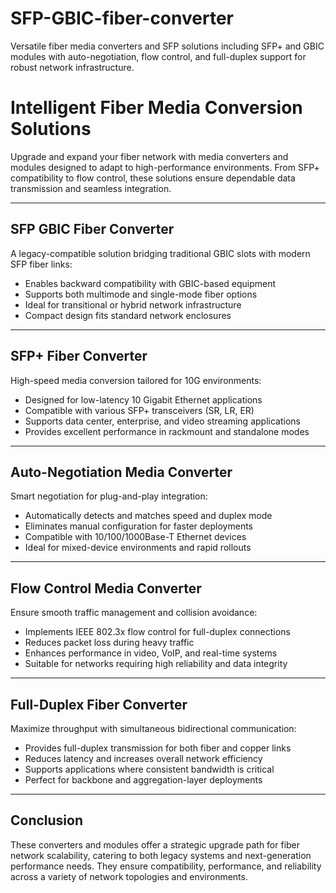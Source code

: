 # SFP-GBIC-fiber-converter
Versatile fiber media converters and SFP solutions including SFP+ and GBIC modules with auto-negotiation, flow control, and full-duplex support for robust network infrastructure.

# Intelligent Fiber Media Conversion Solutions

Upgrade and expand your fiber network with media converters and modules designed to adapt to high-performance environments. From SFP+ compatibility to flow control, these solutions ensure dependable data transmission and seamless integration.

---

## SFP GBIC Fiber Converter

A legacy-compatible solution bridging traditional GBIC slots with modern SFP fiber links:

- Enables backward compatibility with GBIC-based equipment  
- Supports both multimode and single-mode fiber options  
- Ideal for transitional or hybrid network infrastructure  
- Compact design fits standard network enclosures  

---

## SFP+ Fiber Converter

High-speed media conversion tailored for 10G environments:

- Designed for low-latency 10 Gigabit Ethernet applications  
- Compatible with various SFP+ transceivers (SR, LR, ER)  
- Supports data center, enterprise, and video streaming applications  
- Provides excellent performance in rackmount and standalone modes  

---

## Auto-Negotiation Media Converter

Smart negotiation for plug-and-play integration:

- Automatically detects and matches speed and duplex mode  
- Eliminates manual configuration for faster deployments  
- Compatible with 10/100/1000Base-T Ethernet devices  
- Ideal for mixed-device environments and rapid rollouts  

---

## Flow Control Media Converter

Ensure smooth traffic management and collision avoidance:

- Implements IEEE 802.3x flow control for full-duplex connections  
- Reduces packet loss during heavy traffic  
- Enhances performance in video, VoIP, and real-time systems  
- Suitable for networks requiring high reliability and data integrity  

---

## Full-Duplex Fiber Converter

Maximize throughput with simultaneous bidirectional communication:

- Provides full-duplex transmission for both fiber and copper links  
- Reduces latency and increases overall network efficiency  
- Supports applications where consistent bandwidth is critical  
- Perfect for backbone and aggregation-layer deployments  

---

## Conclusion

These converters and modules offer a strategic upgrade path for fiber network scalability, catering to both legacy systems and next-generation performance needs. They ensure compatibility, performance, and reliability across a variety of network topologies and environments.
